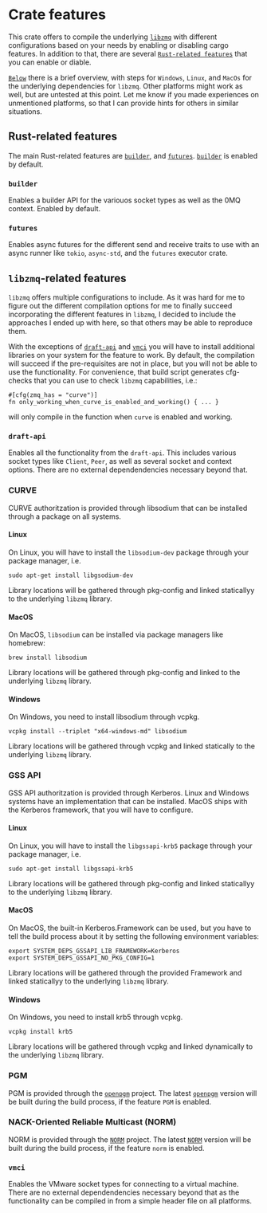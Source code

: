 # Crate features
This crate offers to compile the underlying [`libzmq`](https://github.com/zeromq/libzmq) with different configurations 
based on your needs by enabling or disabling cargo features. In addition to that, there are several 
[`Rust-related features`](#rust-related-features) that you can enable or diable.

[`Below`](#libzmq-related-features) there is a brief overview, with steps for `Windows`, `Linux`, and `MacOs` for the 
underlying dependencies for `libzmq`. Other platforms might work as well, but are untested at this point. Let me know 
if you made experiences on unmentioned platforms, so that I can provide hints for others in similar situations.

## Rust-related features
The main Rust-related features are [`builder`](#builder), and [`futures`](#futures). [`builder`](#builder) is enabled 
by default.

### `builder`
Enables a builder API for the variouos socket types as well as the 0MQ context. Enabled by default.

### `futures`
Enables async futures for the different send and receive traits to use with an async runner like `tokio`, `async-std`,
and the `futures` executor crate.

## `libzmq`-related features
`libzmq` offers multiple configurations to include. As it was hard for me to figure out the different compilation 
options for me to finally succeed incorporating the different features in `libzmq`, I decided to include the approaches 
I ended up with here, so that others may be able to reproduce them.

With the exceptions of [`draft-api`](#draft-api) and [`vmci`](#vmci) you will have to install additional libraries on 
your system for the feature to work. By default, the compilation will succeed if the pre-requisites are not in place, 
but you will not be able to use the functionality. For convenience, that build script generates cfg-checks that you can
use to check `libzmq` capabilities, i.e.:

```no_run,ignore
#[cfg(zmq_has = "curve")]
fn only_working_when_curve_is_enabled_and_working() { ... }
```

will only compile in the function when `curve` is enabled and working.

### `draft-api`
Enables all the functionality from the `draft-api`. This includes various socket types like `Client`, `Peer`, as well 
as several socket and context options. There are no external dependendencies necessary beyond that.

### CURVE
CURVE authoritzation is provided through libsodium that can be installed through a package on all systems.

#### Linux
On Linux, you will have to install the `libsodium-dev` package through your package manager, i.e.
```bash,ignore
sudo apt-get install libgsodium-dev
```
Library locations will be gathered through pkg-config and linked staticallyy to the underlying `libzmq` library.

#### MacOS
On MacOS, `libsodium` can be installed via package managers like homebrew:
```shell,ignore
brew install libsodium
```
Library locations will be gathered through pkg-config and linked to the underlying `libzmq` library.

#### Windows
On Windows, you need to install libsodium through vcpkg.
```shell,ignore
vcpkg install --triplet "x64-windows-md" libsodium
```
Library locations will be gathered through vcpkg and linked statically to the underlying `libzmq` library.

### GSS API
GSS API authoritzation is provided through Kerberos. Linux and Windows systems have an implementation that can be 
installed. MacOS ships with the Kerberos framework, that you will have to configure.

#### Linux
On Linux, you will have to install the `libgssapi-krb5` package through your package manager, i.e.
```bash,ignore
sudo apt-get install libgssapi-krb5
```
Library locations will be gathered through pkg-config and linked staticallyy to the underlying `libzmq` library.

#### MacOS
On MacOS, the built-in Kerberos.Framework can be used, but you have to tell the build process about it by setting the 
following environment variables:
```shell,ignore
export SYSTEM_DEPS_GSSAPI_LIB_FRAMEWORK=Kerberos
export SYSTEM_DEPS_GSSAPI_NO_PKG_CONFIG=1
```
Library locations will be gathered through the provided Framework and linked staticallyy to the underlying `libzmq` 
library.

#### Windows
On Windows, you need to install krb5 through vcpkg.
```shell,ignore
vcpkg install krb5
```
Library locations will be gathered through vcpkg and linked dynamically to the underlying `libzmq` library.

### PGM
PGM is provided through the [`openpgm`](https://github.com/steve-o/openpgm) project. The latest 
[`openpgm`](https://github.com/steve-o/openpgm) version will be built during the build process, if the feature `PGM` 
is enabled.

### NACK-Oriented Reliable Multicast (NORM)
NORM is provided through the [`NORM`](https://github.com/USNavalResearchLaboratory/norm) project. The latest
[`NORM`](https://github.com/USNavalResearchLaboratory/norm) version will be built during the build process, if the 
feature `norm` is enabled.

### `vmci`
Enables the VMware socket types for connecting to a virtual machine. There are no external dependendencies necessary 
beyond that as the functionality can be compiled in from a simple header file on all platforms.
